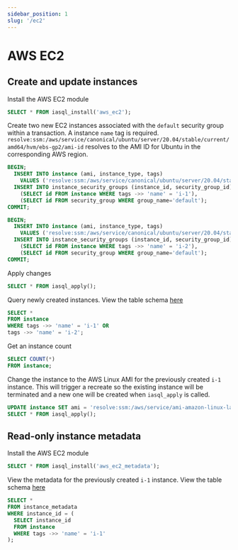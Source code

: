 ```yaml
---
sidebar_position: 1
slug: '/ec2'
---
```


# AWS EC2

## Create and update instances

Install the AWS EC2 module

```sql
SELECT * FROM iasql_install('aws_ec2');
```

Create two new EC2 instances associated with the `default` security group within a transaction. A instance `name` tag is required. `resolve:ssm:/aws/service/canonical/ubuntu/server/20.04/stable/current/amd64/hvm/ebs-gp2/ami-id` resolves to the AMI ID for Ubuntu in the corresponding AWS region.

```sql
BEGIN;
  INSERT INTO instance (ami, instance_type, tags)
    VALUES ('resolve:ssm:/aws/service/canonical/ubuntu/server/20.04/stable/current/amd64/hvm/ebs-gp2/ami-id', 't2.micro', '{"name":"i-1"}');
  INSERT INTO instance_security_groups (instance_id, security_group_id) SELECT
    (SELECT id FROM instance WHERE tags ->> 'name' = 'i-1'),
    (SELECT id FROM security_group WHERE group_name='default');
COMMIT;

BEGIN;
  INSERT INTO instance (ami, instance_type, tags)
    VALUES ('resolve:ssm:/aws/service/canonical/ubuntu/server/20.04/stable/current/amd64/hvm/ebs-gp2/ami-id', 't2.micro', '{"name":"i-2"}');
  INSERT INTO instance_security_groups (instance_id, security_group_id) SELECT
    (SELECT id FROM instance WHERE tags ->> 'name' = 'i-2'),
    (SELECT id FROM security_group WHERE group_name='default');
COMMIT;
```

Apply changes

```sql
SELECT * FROM iasql_apply();
```

Query newly created instances. View the table schema [here](https://dbdocs.io/iasql/iasql?table=instance&schema=public&view=table_structure)

```sql
SELECT *
FROM instance
WHERE tags ->> 'name' = 'i-1' OR
tags ->> 'name' = 'i-2';
```

Get an instance count

```sql
SELECT COUNT(*)
FROM instance;
```

Change the instance to the AWS Linux AMI for the previously created `i-1` instance. This will trigger a recreate so the existing instance will be terminated and a new one will be created when `iasql_apply` is called.

```sql
UPDATE instance SET ami = 'resolve:ssm:/aws/service/ami-amazon-linux-latest/amzn2-ami-hvm-x86_64-gp2' WHERE tags ->> 'name' = 'i-1';
SELECT * FROM iasql_apply();
```

## Read-only instance metadata

Install the AWS EC2 module

```sql
SELECT * FROM iasql_install('aws_ec2_metadata');
```

View the metadata for the previously created `i-1` instance. View the table schema [here](https://dbdocs.io/iasql/iasql?table=instance_metadata&schema=public&view=table_structure)

```sql
SELECT *
FROM instance_metadata
WHERE instance_id = (
  SELECT instance_id
  FROM instance
  WHERE tags ->> 'name' = 'i-1'
);
```